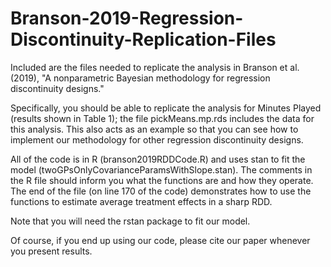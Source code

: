 # Branson-2019-Regression-Discontinuity-Replication-Files

Included are the files needed to replicate the analysis in Branson et al. (2019), "A nonparametric Bayesian methodology for regression discontinuity designs."

Specifically, you should be able to replicate the analysis for Minutes Played (results shown in Table 1); the file pickMeans.mp.rds includes the data for this analysis. This also acts as an example so that you can see how to implement our methodology for other regression discontinuity designs.

All of the code is in R (branson2019RDDCode.R) and uses stan to fit the model (twoGPsOnlyCovarianceParamsWithSlope.stan). The comments in the R file should inform you what the functions are and how they operate. The end of the file (on line 170 of the code) demonstrates how to use the functions to estimate average treatment effects in a sharp RDD.

Note that you will need the rstan package to fit our model.

Of course, if you end up using our code, please cite our paper whenever you present results.
